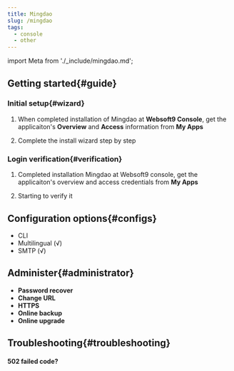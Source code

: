 ```yaml
---
title: Mingdao
slug: /mingdao
tags:
  - console
  - other
---
```


import Meta from './_include/mingdao.md';

<Meta name="meta" />

## Getting started{#guide}

### Initial setup{#wizard}

1. When completed installation of Mingdao at **Websoft9 Console**, get the applicaiton's **Overview** and **Access** information from **My Apps**  

2. Complete the install wizard step by step

### Login verification{#verification}

1. Completed installation Mingdao at Websoft9 console, get the applicaiton's overview and access credentials from **My Apps**  

2. Starting to verify it

## Configuration options{#configs}

- CLI
- Multilingual (√)
- SMTP (√)

## Administer{#administrator}

- **Password recover**
- **Change URL**
- **HTTPS**
- **Online backup**
- **Online upgrade**

## Troubleshooting{#troubleshooting}

#### 502 failed code?